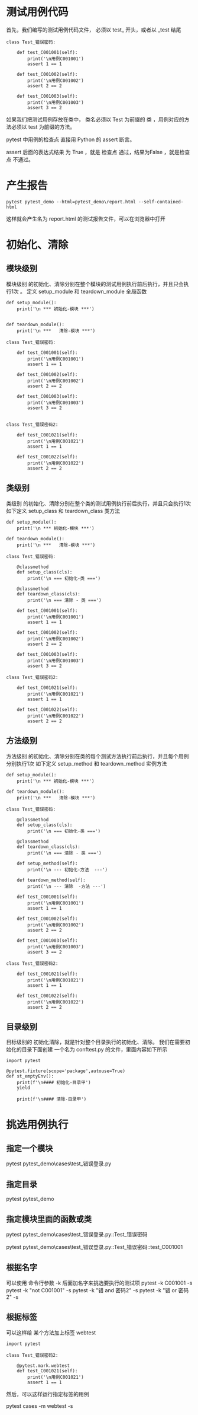 # 测试用例代码
首先，我们编写的测试用例代码文件， 必须以 test_ 开头，或者以 _test 结尾
```
class Test_错误密码:

    def test_C001001(self):
        print('\n用例C001001')
        assert 1 == 1
        
    def test_C001002(self):
        print('\n用例C001002')
        assert 2 == 2
        
    def test_C001003(self):
        print('\n用例C001003')
        assert 3 == 2
```

如果我们把测试用例存放在类中， 类名必须以 Test 为前缀的 类 ，用例对应的方法必须以 test 为前缀的方法。


pytest 中用例的检查点 直接用 Python 的 assert 断言。

assert 后面的表达式结果 为 True ，就是 检查点 通过，结果为False ，就是检查点 不通过。

# 产生报告
```
pytest pytest_demo --html=pytest_demo\report.html --self-contained-html
```
这样就会产生名为 report.html 的测试报告文件，可以在浏览器中打开


# 初始化、清除
## 模块级别
模块级别 的初始化、清除分别在整个模块的测试用例执行前后执行，并且只会执行1次 。
定义 setup_module 和 teardown_module 全局函数
```
def setup_module():
    print('\n *** 初始化-模块 ***')


def teardown_module():
    print('\n ***   清除-模块 ***')

class Test_错误密码:

    def test_C001001(self):
        print('\n用例C001001')
        assert 1 == 1
        
    def test_C001002(self):
        print('\n用例C001002')
        assert 2 == 2
        
    def test_C001003(self):
        print('\n用例C001003')
        assert 3 == 2


class Test_错误密码2:

    def test_C001021(self):
        print('\n用例C001021')
        assert 1 == 1
        
    def test_C001022(self):
        print('\n用例C001022')
        assert 2 == 2
```

## 类级别
类级别 的初始化、清除分别在整个类的测试用例执行前后执行，并且只会执行1次
如下定义 setup_class 和 teardown_class 类方法
```
def setup_module():
    print('\n *** 初始化-模块 ***')

def teardown_module():
    print('\n ***   清除-模块 ***')

class Test_错误密码:

    @classmethod
    def setup_class(cls):
        print('\n === 初始化-类 ===')

    @classmethod
    def teardown_class(cls):
        print('\n === 清除 - 类 ===')
        
    def test_C001001(self):
        print('\n用例C001001')
        assert 1 == 1
        
    def test_C001002(self):
        print('\n用例C001002')
        assert 2 == 2
        
    def test_C001003(self):
        print('\n用例C001003')
        assert 3 == 2

class Test_错误密码2:

    def test_C001021(self):
        print('\n用例C001021')
        assert 1 == 1
        
    def test_C001022(self):
        print('\n用例C001022')
        assert 2 == 2
```

## 方法级别
方法级别 的初始化、清除分别在类的每个测试方法执行前后执行，并且每个用例分别执行1次
如下定义 setup_method 和 teardown_method 实例方法
```
def setup_module():
    print('\n *** 初始化-模块 ***')

def teardown_module():
    print('\n ***   清除-模块 ***')

class Test_错误密码:

    @classmethod
    def setup_class(cls):
        print('\n === 初始化-类 ===')

    @classmethod
    def teardown_class(cls):
        print('\n === 清除 - 类 ===')
        
    def setup_method(self):
        print('\n --- 初始化-方法  ---')

    def teardown_method(self):
        print('\n --- 清除  -方法 ---')
        
    def test_C001001(self):
        print('\n用例C001001')
        assert 1 == 1
        
    def test_C001002(self):
        print('\n用例C001002')
        assert 2 == 2
        
    def test_C001003(self):
        print('\n用例C001003')
        assert 3 == 2

class Test_错误密码2:

    def test_C001021(self):
        print('\n用例C001021')
        assert 1 == 1
        
    def test_C001022(self):
        print('\n用例C001022')
        assert 2 == 2
```

## 目录级别
目标级别的 初始化清除，就是针对整个目录执行的初始化、清除。
我们在需要初始化的目录下面创建 一个名为 conftest.py 的文件，里面内容如下所示
```
import pytest 

@pytest.fixture(scope='package',autouse=True)
def st_emptyEnv():
    print(f'\n#### 初始化-目录甲')
    yield
    
    print(f'\n#### 清除-目录甲')
```

# 挑选用例执行
## 指定一个模块
pytest pytest_demo\cases\test_错误登录.py

## 指定目录
pytest pytest_demo

## 指定模块里面的函数或类
pytest pytest_demo\cases\test_错误登录.py::Test_错误密码

pytest pytest_demo\cases\test_错误登录.py::Test_错误密码::test_C001001

## 根据名字
可以使用 命令行参数 -k 后面加名字来挑选要执行的测试项
pytest -k C001001 -s
pytest -k "not C001001" -s
pytest -k "错 and 密码2" -s
pytest -k "错 or 密码2" -s


## 根据标签
可以这样给 某个方法加上标签 webtest
```
import pytest

class Test_错误密码2:

    @pytest.mark.webtest
    def test_C001021(self):
        print('\n用例C001021')
        assert 1 == 1
```
然后，可以这样运行指定标签的用例

pytest cases -m webtest -s


